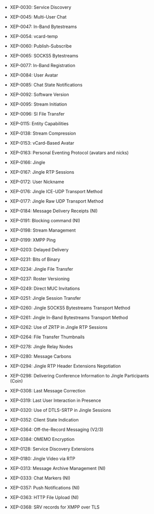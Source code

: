 * XEP-0030: Service Discovery
* XEP-0045: Multi-User Chat
* XEP-0047: In-Band Bytestreams
* XEP-0054: vcard-temp
* XEP-0060:	Publish-Subscribe
* XEP-0065: SOCKS5 Bytestreams
* XEP-0077:	In-Band Registration
* XEP-0084: User Avatar
* XEP-0085: Chat State Notifications
* XEP-0092: Software Version
* XEP-0095: Stream Initiation
* XEP-0096: SI File Transfer
* XEP-0115: Entity Capabilities
* XEP-0138:	Stream Compression
* XEP-0153: vCard-Based Avatar
* XEP-0163: Personal Eventing Protocol (avatars and nicks) 
* XEP-0166: Jingle
* XEP-0167: Jingle RTP Sessions
* XEP-0172: User Nickname
* XEP-0176: Jingle ICE-UDP Transport Method
* XEP-0177: Jingle Raw UDP Transport Method
* XEP-0184: Message Delivery Receipts (NI)
* XEP-0191: Blocking command (NI)
* XEP-0198: Stream Management
* XEP-0199: XMPP Ping
* XEP-0203:	Delayed Delivery
* XEP-0231: Bits of Binary
* XEP-0234: Jingle File Transfer
* XEP-0237: Roster Versioning
* XEP-0249: Direct MUC Invitations
* XEP-0251: Jingle Session Transfer
* XEP-0260: Jingle SOCKS5 Bytestreams Transport Method
* XEP-0261: Jingle In-Band Bytestreams Transport Method
* XEP-0262: Use of ZRTP in Jingle RTP Sessions
* XEP-0264: File Transfer Thumbnails
* XEP-0278: Jingle Relay Nodes
* XEP-0280: Message Carbons
* XEP-0294: Jingle RTP Header Extensions Negotiation
* XEP-0298: Delivering Conference Information to Jingle Participants (Coin)
* XEP-0308: Last Message Correction
* XEP-0319: Last User Interaction in Presence
* XEP-0320: Use of DTLS-SRTP in Jingle Sessions
* XEP-0352: Client State Indication
* XEP-0364: Off-the-Record Messaging (V2/3)
* XEP-0384: OMEMO Encryption


* XEP-0128:	Service Discovery Extensions
* XEP-0180: Jingle Video via RTP
* XEP-0313: Message Archive Management (NI)
* XEP-0333: Chat Markers (NI)
* XEP-0357: Push Notifications (NI)
* XEP-0363: HTTP File Upload (NI)
* XEP-0368: SRV records for XMPP over TLS
